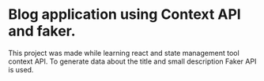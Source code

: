 # Blog application using Context API and faker.

This project was made while learning react and state management tool context API. To generate data about the title and small description Faker API is used. 


